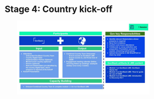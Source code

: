 # Stage 4: Country kick-off

<figure><img src="../../.gitbook/assets/Copy of version0.5Country Engagement Journey.pptx (2).jpg" alt=""><figcaption></figcaption></figure>
